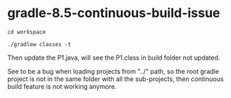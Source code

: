 # gradle-8.5-continuous-build-issue

```
cd workspace

./gradlew classes -t
```

Then update the P1.java, will see the P1.class in build folder not updated.

See to be a bug when loading projects from "../" path, so the root gradle project is not in the same folder with all the sub-projects, then continuous build feature is not working anymore.
